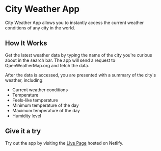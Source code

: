 # City Weather App

City Weather App allows you to instantly access the current weather conditions of any city in the world.

## How It Works

Get the latest weather data by typing the name of the city you're curious about in the search bar. The app will send a request to OpenWeatherMap.org and fetch the data.

After the data is accessed, you are presented with a summary of the city's weather, including:

- Current weather conditions
- Temperature
- Feels-like temperature
- Minimum temperature of the day
- Maximum temperature of the day
- Humidity level

## Give it a try

Try out the app by visiting the [Live Page](https://city-weather-af.netlify.app/) hosted on Netlify.
